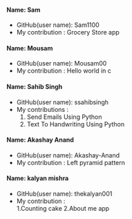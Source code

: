 #### Name: Sam
 - GitHub(user name): Sam1100
 - My contribution : Grocery Store app

#### Name: Mousam
 - GitHub(user name): Mousam00
 - My contribution : Hello world in c

#### Name: Sahib Singh
 - GitHub(user name): ssahibsingh
 - My contributions : <br>
    1. Send Emails Using Python <br>
    2. Text To Handwriting Using Python 
    

#### Name: Akashay Anand
 - GitHub(user name): Akashay-Anand
 - My contribution : Left pyramid pattern


#### Name: kalyan mishra
 - GitHub(user name): thekalyan001
 - My contribution :<br>
   1.Counting cake
   2.About me app
